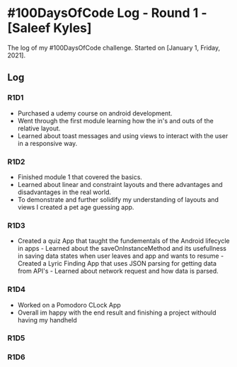 # #100DaysOfCode Log - Round 1 - [Saleef Kyles]

The log of my #100DaysOfCode challenge. Started on [January 1, Friday, 2021].

## Log

### R1D1 
   - Purchased a udemy course on android development.
   - Went through the first module learning how the in's and outs of the relative layout.
   - Learned about toast messages and using views to interact with the user in a responsive way.

### R1D2
   - Finished module 1 that covered the basics.
   - Learned about linear and constraint layouts and there advantages and disadvantages in the real world.
   - To demonstrate and further solidify my understanding of layouts and views I created a pet age guessing app.

### R1D3
   - Created a quiz App that taught the fundementals of the Android lifecycle in apps 
    - Learned about the saveOnInstanceMethod and its usefullness in saving data states when user leaves and app and wants to resume
    -Created a Lyric Finding App that uses JSON parsing for getting data from API's
    - Learned about network request and how data is parsed.
### R1D4
  - Worked on a Pomodoro CLock App
  - Overall im happy with the end result and finishing a project withould having my handheld


### R1D5


### R1D6

    
